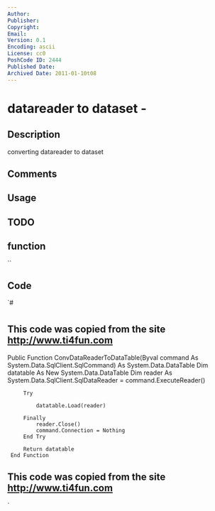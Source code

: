 ```yaml
---
Author: 
Publisher: 
Copyright: 
Email: 
Version: 0.1
Encoding: ascii
License: cc0
PoshCode ID: 2444
Published Date: 
Archived Date: 2011-01-10t08
---
```


# datareader to dataset - 

## Description

converting datareader to dataset

## Comments



## Usage



## TODO



## function

``

## Code

`#
 #
 This code was copied from the site http://www.ti4fun.com
 -----------------------------------------------------------
 
 
 Public Function ConvDataReaderToDataTable(Byval command As System.Data.SqlClient.SqlCommand) As System.Data.DataTable
         Dim datatable As New System.Data.DataTable
         Dim reader As System.Data.SqlClient.SqlDataReader = command.ExecuteReader()
 
         Try
 
             datatable.Load(reader)
 
         Finally
             reader.Close()
             command.Connection = Nothing
         End Try
 
         Return datatable
     End Function
 
 
 
 
 This code was copied from the site http://www.ti4fun.com
 -----------------------------------------------------------
`

